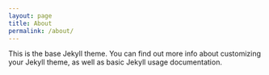 ```yaml
---
layout: page
title: About
permalink: /about/
---
```


This is the base Jekyll theme. You can find out more info about customizing your
Jekyll theme, as well as basic Jekyll usage documentation.
